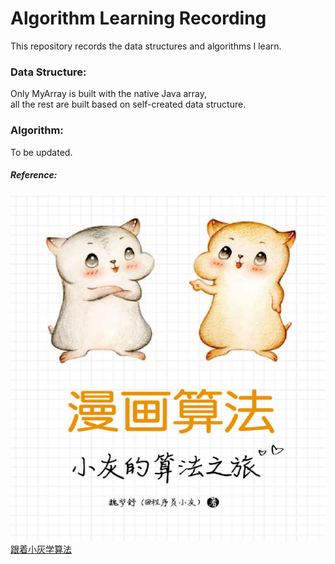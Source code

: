 # Algorithm Learning Recording 
 This repository records the data structures and algorithms I learn. 

### Data Structure:  
 Only MyArray is built with the native Java array,   
 all the rest are built based on self-created data structure.  
 
### Algorithm:
 To be updated.
 
##### Reference:
![book name](./static/xiaohui.png)  
 [跟着小灰学算法](https://github.com/ymh357/LPI/blob/master/%E5%B0%8F%E7%81%B0)
